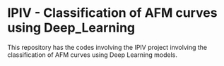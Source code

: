 # IPIV - Classification of AFM curves using Deep_Learning
This repository has the codes involving the IPIV project involving the classification of AFM curves using Deep Learning models.
